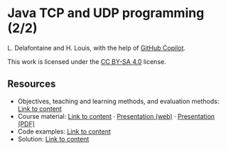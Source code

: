 # Java TCP and UDP programming (2/2)

L. Delafontaine and H. Louis, with the help of
[GitHub Copilot](https://github.com/features/copilot).

This work is licensed under the [CC BY-SA 4.0][license] license.

## Resources

- Objectives, teaching and learning methods, and evaluation methods:
  [Link to content](<../07.01-java-tcp-and-udp-programming-(1-of-2)/>)
- Course material:
  [Link to content](<../07.01-java-tcp-and-udp-programming-(1-of-2)/01-course-material/README.md>)
  ·
  [Presentation (web)](<https://heig-vd-dai-course.github.io/heig-vd-dai-course/07.01-java-tcp-and-udp-programming-(1-of-2)/01-course-material/index.html#part-22>)
  ·
  [Presentation (PDF)](<https://heig-vd-dai-course.github.io/heig-vd-dai-course/07.01-java-tcp-and-udp-programming-(1-of-2)/01-course-material/07.01-java-tcp-and-udp-programming-(1-of-2)-presentation.pdf>)
- Code examples:
  [Link to content](<../07.01-java-tcp-and-udp-programming-(1-of-2)/02-code-examples/>)
- Solution:
  [Link to content](<../07.01-java-tcp-and-udp-programming-(1-of-2)/03-solution/>)

[license]:
	https://github.com/heig-vd-dai-course/heig-vd-dai-course/blob/main/LICENSE.md
